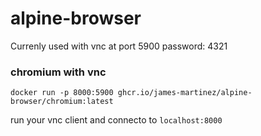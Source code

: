 # alpine-browser

Currenly used with vnc at port 5900
password: 4321

### chromium with vnc
```
docker run -p 8000:5900 ghcr.io/james-martinez/alpine-browser/chromium:latest
```
run your vnc client and connecto to `localhost:8000`
